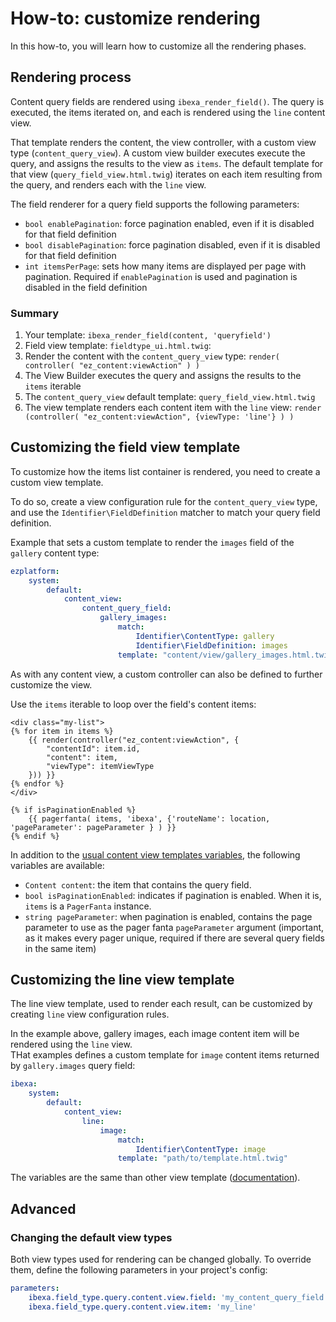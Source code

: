 # How-to: customize rendering

In this how-to, you will learn how to customize all the rendering phases.

## Rendering process
Content query fields are rendered using `ibexa_render_field()`. 
The query is executed, the items iterated on, and each is rendered using the `line` content view.

That template renders the content, the view controller, with a custom view type (`content_query_view`). A custom view
builder executes execute the query, and assigns the results to the view as `items`. The default template for that view (`query_field_view.html.twig`) iterates on each item resulting from the query, and renders each with the `line` view.

The field renderer for a query field supports the following parameters:
- `bool enablePagination`: force pagination enabled, even if it is disabled for that field definition
- `bool disablePagination`: force pagination disabled, even if it is disabled for that field definition
- `int itemsPerPage`: sets how many items are displayed per page with pagination. Required if `enablePagination` is
  used and pagination is disabled in the field definition

### Summary
1. Your template: `ibexa_render_field(content, 'queryfield')`
2. Field view template: `fieldtype_ui.html.twig`:
3. Render the content with the `content_query_view` type: `render( controller( "ez_content:viewAction" ) )`
4. The View Builder executes the query and assigns the results to the `items` iterable
4. The `content_query_view` default template: `query_field_view.html.twig`
5. The view template renders each content item with the `line` view: `render (controller( "ez_content:viewAction", {viewType: 'line'} ) )`

## Customizing the field view template
To customize how the items list container is rendered, you need to create a custom view template.

To do so, create a view configuration rule for the `content_query_view` type, and use the `Identifier\FieldDefinition`
matcher to match your query field definition.

Example that sets a custom template to render the `images` field of the `gallery` content type:
```yaml
ezplatform:
    system:
        default:
            content_view:
                content_query_field:
                    gallery_images:
                        match:
                            Identifier\ContentType: gallery
                            Identifier\FieldDefinition: images
                        template: "content/view/gallery_images.html.twig"                    
```

As with any content view, a custom controller can also be defined to further customize the view.

Use the `items` iterable to loop over the field's content items:
```
<div class="my-list">
{% for item in items %}
    {{ render(controller("ez_content:viewAction", {
        "contentId": item.id,
        "content": item,
        "viewType": itemViewType
    })) }}
{% endfor %}
</div>

{% if isPaginationEnabled %}
    {{ pagerfanta( items, 'ibexa', {'routeName': location, 'pageParameter': pageParameter } ) }}
{% endif %}
```

In addition to the [usual content view templates variables](https://doc.ezplatform.com/en/latest/api/field_type_form_and_template/#template-variables), the following variables are available:
- `Content content`: the item that contains the query field.
- `bool isPaginationEnabled`: indicates if pagination is enabled. When it is, `items` is a `PagerFanta` instance.
- `string pageParameter`: when pagination is enabled, contains the page parameter to use as the pager fanta
  `pageParameter` argument (important, as it makes every pager unique, required if there are several query
  fields in the same item)

## Customizing the line view template
The line view template, used to render each result, can be customized by creating `line` view configuration rules.

In the example above, gallery images, each image content item will be rendered using the `line` view.  
THat examples defines a custom template for `image` content items returned by `gallery.images` query field:
```yaml
ibexa:
    system:
        default:
            content_view:
                line:
                    image:
                        match:
                            Identifier\ContentType: image
                        template: "path/to/template.html.twig"                    
```

The variables are the same than other view template ([documentation]((https://doc.ezplatform.com/en/latest/api/field_type_form_and_template/#template-variables))). 

## Advanced

### Changing the default view types
Both view types used for rendering can be changed globally. To override them, define the following parameters in your
project's config:

```yaml
parameters:
    ibexa.field_type.query.content.view.field: 'my_content_query_field'
    ibexa.field_type.query.content.view.item: 'my_line'
```  
